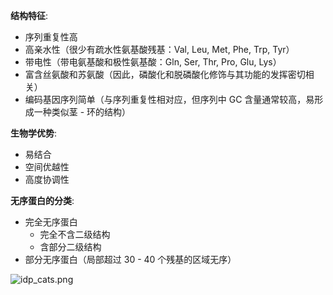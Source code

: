 __结构特征__:

- 序列重复性高
- 高亲水性（很少有疏水性氨基酸残基：Val, Leu, Met, Phe, Trp, Tyr）
- 带电性（带电氨基酸和极性氨基酸：Gln, Ser, Thr, Pro, Glu, Lys）
- 富含丝氨酸和苏氨酸（因此，磷酸化和脱磷酸化修饰与其功能的发挥密切相关）
- 编码基因序列简单（与序列重复性相对应，但序列中 GC 含量通常较高，易形成一种类似茎 - 环的结构）

__生物学优势__:

- 易结合
- 空间优越性
- 高度协调性

__无序蛋白的分类__:

- 完全无序蛋白
  - 完全不含二级结构
  - 含部分二级结构
- 部分无序蛋白（局部超过 30 - 40 个残基的区域无序）

![idp_cats.png](https://ooo.0o0.ooo/2016/08/30/57c4cd0ad435b.png)
